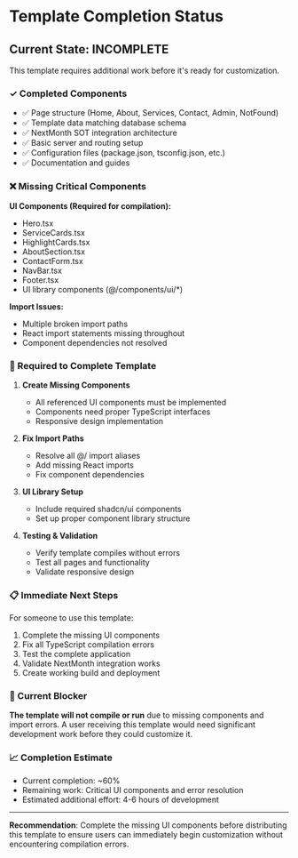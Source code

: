 # Template Completion Status

## Current State: INCOMPLETE

This template requires additional work before it's ready for customization.

### ✓ Completed Components
- ✅ Page structure (Home, About, Services, Contact, Admin, NotFound)
- ✅ Template data matching database schema
- ✅ NextMonth SOT integration architecture
- ✅ Basic server and routing setup
- ✅ Configuration files (package.json, tsconfig.json, etc.)
- ✅ Documentation and guides

### ❌ Missing Critical Components

**UI Components (Required for compilation):**
- Hero.tsx
- ServiceCards.tsx  
- HighlightCards.tsx
- AboutSection.tsx
- ContactForm.tsx
- NavBar.tsx
- Footer.tsx
- UI library components (@/components/ui/*)

**Import Issues:**
- Multiple broken import paths
- React import statements missing throughout
- Component dependencies not resolved

### 🔧 Required to Complete Template

1. **Create Missing Components**
   - All referenced UI components must be implemented
   - Components need proper TypeScript interfaces
   - Responsive design implementation

2. **Fix Import Paths**
   - Resolve all @/ import aliases
   - Add missing React imports
   - Fix component dependencies

3. **UI Library Setup**
   - Include required shadcn/ui components
   - Set up proper component library structure

4. **Testing & Validation**
   - Verify template compiles without errors
   - Test all pages and functionality
   - Validate responsive design

### 📋 Immediate Next Steps

For someone to use this template:

1. Complete the missing UI components
2. Fix all TypeScript compilation errors
3. Test the complete application
4. Validate NextMonth integration works
5. Create working build and deployment

### 🚨 Current Blocker

**The template will not compile or run** due to missing components and import errors. A user receiving this template would need significant development work before they could customize it.

### 📈 Completion Estimate

- Current completion: ~60%
- Remaining work: Critical UI components and error resolution
- Estimated additional effort: 4-6 hours of development

---

**Recommendation**: Complete the missing UI components before distributing this template to ensure users can immediately begin customization without encountering compilation errors.